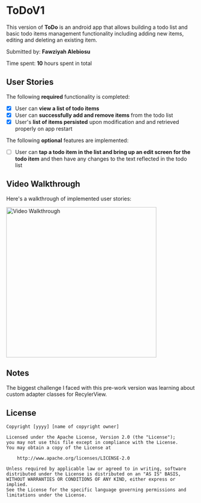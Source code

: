 # ToDoV1


This version of **ToDo** is an android app that allows building a todo list and basic todo items management functionality including adding new items, editing and deleting an existing item.

Submitted by: **Fawziyah Alebiosu**

Time spent: **10** hours spent in total

## User Stories

The following **required** functionality is completed:

* [x] User can **view a list of todo items**
* [x] User can **successfully add and remove items** from the todo list
* [x] User's **list of items persisted** upon modification and and retrieved properly on app restart

The following **optional** features are implemented:

* [ ] User can **tap a todo item in the list and bring up an edit screen for the todo item** and then have any changes to the text reflected in the todo list


## Video Walkthrough

Here's a walkthrough of implemented user stories:

<img src='https://media.giphy.com/media/W2L17ehcGOPaVeVxWc/giphy.gif' title='Video Walkthrough' width='400' alt='Video Walkthrough' />


## Notes

The biggest challenge I faced with this pre-work version was learning about custom adapter classes for RecylerView.

## License

    Copyright [yyyy] [name of copyright owner]

    Licensed under the Apache License, Version 2.0 (the "License");
    you may not use this file except in compliance with the License.
    You may obtain a copy of the License at

        http://www.apache.org/licenses/LICENSE-2.0

    Unless required by applicable law or agreed to in writing, software
    distributed under the License is distributed on an "AS IS" BASIS,
    WITHOUT WARRANTIES OR CONDITIONS OF ANY KIND, either express or implied.
    See the License for the specific language governing permissions and
    limitations under the License.
